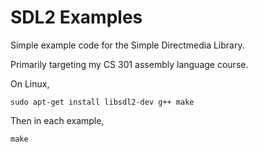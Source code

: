 # SDL2 Examples
Simple example code for the Simple Directmedia Library.

Primarily targeting my CS 301 assembly language course.

On Linux,

    sudo apt-get install libsdl2-dev g++ make

Then in each example,

    make

